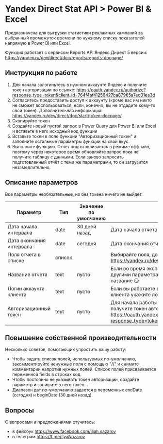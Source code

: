 # Yandex Direct Stat API > Power BI & Excel

Предназначена для выгрузки статистики рекламных кампаний за выбранный промежуток времени по нужному списку показателей напрямую в Power BI или Excel.

Функция работает с сервисом Reports API Яндекс Директ 5 версии: https://yandex.ru/dev/direct/doc/reports/reports-docpage/
## Инструкция по работе
1. Для начала залогиньтесь в нужном аккаунте Яндекс и получите токен авторизации по ссылке: https://oauth.yandex.ru/authorize?response_type=token&client_id=764f4af41256427ba87965a7ed31ea3d
1. Согласитесь предоставить доступ к аккаунту (кроме вас им никто не сможет воспользоваться, если, конечно, вы не отдадите кому-то свой токен). Дополнительная информация: https://yandex.ru/dev/direct/doc/start/token-docpage/
1. Скопируйте токен
1. Создайте новый пустой запрос в Power Query для Power Bi или Excel и вставьте в него исходный код функции
1. Вставьте токен в поле функции "Авторизационный токен" и заполните остальные параметры функции на свой вкус.
1. Выполните функцию. Отчет подготавливается в режиме оффлайн, поэтому через некоторое время обновляйте запрос пока не получите таблицу с данными. Если заново запросить подготовленный отчёт с теми же параметрами, то он загрузится незамедлительно.

## Описание параметров
Все параметры необязательные, но без токена ничего не выйдет.

Параметр|Тип|Значение по умолчанию|Описание
--------|---|---------------------|---
Дата начала интервала|date|30 дней назад|Дата начала отчета не позднее сегодняшней
Дата окончания интервала|date|сегодня|Дата окончания отчета не позднее даты начала
Поля отчета в списке|список| |Выбирайте поля, доступные в CUSTOM_REPORTS https://yandex.ru/dev/direct/doc/reports/fields-list-docpage/
Название отчета|text|пусто|Если во время экспериментов API будет "ругаться", что такой отчёт с другими параметрами уже есть, просто придумайте уникальное название :smirk:
Логин аккаунта клиента|text|пусто|Если вы работаете в агентском аккаунте, то для получения статистики клиента укажите логин клиента (тот, что из почты до @)
Авторизационный токен|text|пусто|Для начала работы залогиньтесь в нужном аккаунте Яндекс и получите токен авторизации по ссылке: https://oauth.yandex.ru/authorize?response_type=token&client_id=764f4af41256427ba87965a7ed31ea3d

## Повышение собственной производительности
Несколько советов, помогающих упростить вашу работу:
* Чтобы задать список полей, используемых по-умолчанию, закомментируйте ненужные поля с помощью "//" и снимите комментарии напротив нужных полей. Список полей присваивается переменной fields в строках код.
* Чтобы постоянно не указывать токен авторизации, создайте параметр и запишите в него токен. .
* Диапазон дат по-умолчанию задается в переменных endDate (сегодня) и beginDate (30 дней назад).

## Вопросы
С вопросами и предложениями стучитесь:
* в фейсбук https://www.facebook.com/iliah.nazarov
* в телеграм https://t.me/IlyaNazarov
